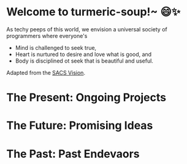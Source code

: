 # Welcome to turmeric-soup!~ 😄✨
As techy peeps of this world, we envision a universal society of programmers where everyone's
- Mind is challenged to seek true,
- Heart is nurtured to desire and love what is good, and
- Body is disciplined ot seek that is beautiful and useful.

Adapted from the [SACS Vision](https://sacs.edu.ph/about-us/).

# The Present: Ongoing Projects

# The Future: Promising Ideas

# The Past: Past Endevaors